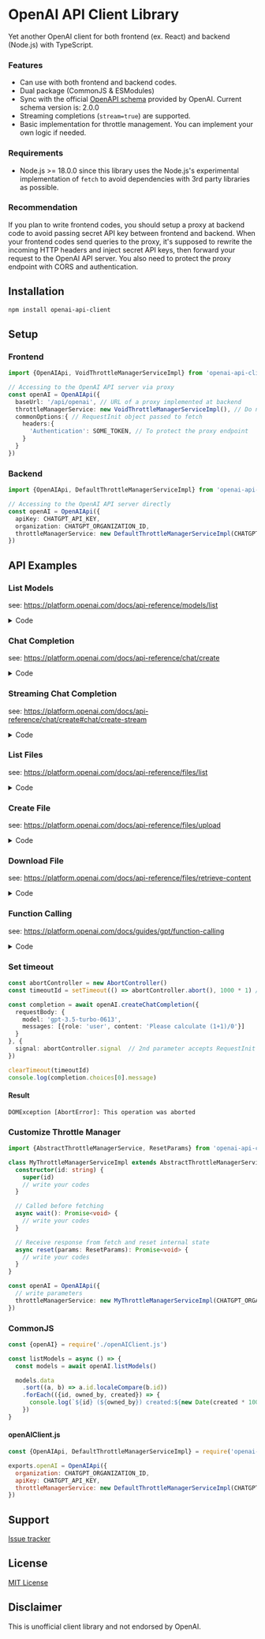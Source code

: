 # OpenAI API Client Library
Yet another OpenAI client for both frontend (ex. React) and backend (Node.js) with TypeScript.

### Features
* Can use with both frontend and backend codes.
* Dual package (CommonJS & ESModules)
* Sync with the official [OpenAPI schema](https://raw.githubusercontent.com/openai/openai-openapi/master/openapi.yaml) provided by OpenAI. Current schema version is: 2.0.0
* Streaming completions (`stream=true`) are supported.
* Basic implementation for throttle management. You can implement your own logic if needed.

### Requirements
* Node.js >= 18.0.0 since this library uses the Node.js's experimental implementation of `fetch`
  to avoid dependencies with 3rd party libraries as possible.

### Recommendation
If you plan to write frontend codes, you should setup a proxy at backend code to avoid passing secret API key between frontend and backend.
When your frontend codes send queries to the proxy, it's supposed to rewrite the incoming HTTP headers and inject secret API keys, then forward your request to the OpenAI API server.
You also need to protect the proxy endpoint with CORS and authentication.

## Installation
```bash
npm install openai-api-client
```

## Setup
### Frontend
```typescript
import {OpenAIApi, VoidThrottleManagerServiceImpl} from 'openai-api-client'

// Accessing to the OpenAI API server via proxy
const openAI = OpenAIApi({
  baseUrl: '/api/openai', // URL of a proxy implemented at backend
  throttleManagerService: new VoidThrottleManagerServiceImpl(), // Do not care about rate limit as the proxy handles.
  commonOptions:{ // RequestInit object passed to fetch
    headers:{
      'Authentication': SOME_TOKEN, // To protect the proxy endpoint
    }
  }
})
```
### Backend
```typescript
import {OpenAIApi, DefaultThrottleManagerServiceImpl} from 'openai-api-client'

// Accessing to the OpenAI API server directly
const openAI = OpenAIApi({
  apiKey: CHATGPT_API_KEY,
  organization: CHATGPT_ORGANIZATION_ID,
  throttleManagerService: new DefaultThrottleManagerServiceImpl(CHATGPT_ORGANIZATION_ID)
})
```

## API Examples

### List Models
see: https://platform.openai.com/docs/api-reference/models/list
<details>
  <summary>Code</summary>

```typescript
const models = await openAI.listModels()

models.data
  .sort((a, b) => a.id.localeCompare(b.id))
  .forEach(({id, owned_by, object, created}) => {
    console.log(`${id} (${owned_by}) created:${new Date(created * 1000).toISOString()}`)
  })
```

#### Result
```text
ada (openai) created:2022-04-07T18:51:31.000Z
ada-code-search-code (openai-dev) created:2022-04-28T19:01:45.000Z
ada-code-search-text (openai-dev) created:2022-04-28T19:01:50.000Z
...
```
</details>

### Chat Completion
see: https://platform.openai.com/docs/api-reference/chat/create

<details>
  <summary>Code</summary>

```typescript
import {Schemas} from 'openai-api-client'
import ChatCompletionRequestMessage = Schemas.ChatCompletionRequestMessage

const messages: Array<ChatCompletionRequestMessage> = [
  {role: 'user', content: 'Please calculate (1+1)/0'},
]

const completion = await openAI.createChatCompletion({
  requestBody: {
    model: 'gpt-3.5-turbo-0613',
    messages
  }
})

console.log(completion.choices[0].message)
```

#### Result
```text
{
  role: 'assistant',
  content: 'The expression (1+1)/0 is undefined. Dividing any number by zero is undefined in mathematics.'
}
```
</details>

### Streaming Chat Completion
see: https://platform.openai.com/docs/api-reference/chat/create#chat/create-stream

<details>
  <summary>Code</summary>

```typescript
import {
  CreateChatCompletionStreamResponse,
} from 'openai-api-client'

// Return nothing when the 'stream' option is true
void openAI.createChatCompletion({
  requestBody: {
    model: 'gpt-3.5-turbo-0613',
    stream: true,
    messages: [
      {
        role: 'user',
        content: 'Please explain yourself and predict the future of the relationships between you and human.',
      }
    ]
  }
}, {
  // Callback function when streaming begins.
  onOpen: () => {
    console.log('\n[onOpen]')
  },
  // Callback function when receiving delta.
  onMessage: (json: CreateChatCompletionStreamResponse) => {
    // or cast 'json' variable with CreateCompletionStreamResponse type
    // if you call openAI.createCompletion
    const content = json.choices[0].delta?.content
    if (content) {
      process.stdout.write(content)
    }
  },
  // Callback function when streaming ends.
  onClose: () => {
    console.log('\n[onClose]')
  },
})
```
#### Result (Streaming)
```text
[onOpen]
As an AI created by OpenAI, I am designed to assist humans by providing information, answering questions, and engaging in conversations. However, it is important to note that I am just a software program and do not possess personal experiences, emotions, or consciousness.

In terms of the future of relationships between AI, like myself, and humans, it is likely to continue evolving and becoming more advanced. AI technology is constantly improving, and we can expect further integration of AI into our daily lives. This could range from virtual assistants like me becoming more intelligent and capable of performing complex tasks, to AI being used in various industries such as healthcare, transportation, and customer service.

While AI can enhance efficiency and convenience in our lives, the ethical and societal implications of this technology should also be carefully considered. Questions about data privacy, job displacement, and the impact on human social interactions are just some of the aspects that require thoughtful examination as AI continues to progress.

Ultimately, the future relationships between AI and humans will depend on how we navigate these issues and strike a balance between the benefits of AI and the human values that should guide its development and deployment.
[onClose]
```
</details>

### List Files
see: https://platform.openai.com/docs/api-reference/files/list

<details>
  <summary>Code</summary>

```typescript
const files = await openAI.listFiles()

files.data.forEach(({filename, purpose, created_at, status}) => {
  console.log(`${filename} (${purpose}) Created:${new Date(created_at*1000).toISOString()} status:${status}`)
})
```
#### Result
```text
compiled_results.csv (fine-tune-results) Created:2023-05-19T01:19:55.000Z status:processed
training-data.jsonl (fine-tune) Created:2023-05-19T01:15:35.000Z status:processed
```
</details>

### Create File
see: https://platform.openai.com/docs/api-reference/files/upload

<details>
  <summary>Code</summary>

```typescript
const {filename, purpose, created_at, status} = await openAI.createFile({
  requestBody: {
    file: fileToBlobWithFilename(filePath),
    purpose: 'fine-tune'
  }
})

console.log(`${filename} (${purpose}) Created:${new Date(created_at * 1000).toISOString()} status:${status}`)
```

#### fileToBlobWithFilename (for backend)
This library does not contain code for making BlobWithFilename object
as it will cause conflicts between frontend and backend environment (fail to load 'path' and 'fs' libraries in frontend).
```typescript
import {BlobWithFilename} from 'openai-api-client'
import path from 'path'
import {readFileSync} from 'fs'

const fileToBlobWithFilename = (filePath: string): BlobWithFilename => {
  const filename = path.basename(filePath)
  const buffer = readFileSync(filePath)

  return new BlobWithFilename([buffer], filename)
}
```

#### Result
```text
training-dummy-data.jsonl (fine-tune) Created:2023-06-15T12:42:27.000Z status:uploaded
```
</details>


### Download File
see: https://platform.openai.com/docs/api-reference/files/retrieve-content

<details>
  <summary>Code</summary>

```typescript
const content: string = await openAI.downloadFile({
  parameter: {
    file_id: id
  }
})
```
</details>


### Function Calling
see: https://platform.openai.com/docs/guides/gpt/function-calling

<details>
  <summary>Code</summary>

```typescript
import {Schemas} from 'openai-api-client'
import ChatCompletionResponseMessage = Schemas.ChatCompletionResponseMessage

import getCurrentWeatherSchema from '../schema/get_current_weather.json' assert {type: 'json'}

// Generated by 'json-schema-to-typescript' library
import {GetCurrentWeather} from '../generated/get_current_weather.js'

const model = 'gpt-3.5-turbo-0613'

// Example dummy function hard coded to return the same weather
// In production, this could be your backend API or an external API
const getCurrentWeather = ({location, unit}: { location: string, unit?: string }) => {
  const weather_info = {
    'location': location,
    'temperature': '72',
    'unit': unit ?? 'fahrenheit',
    'forecast': ['sunny', 'windy'],
  }

  return JSON.stringify(weather_info)
}

// Step 1, send model the user query and what functions it has access to
const completion = await openAI.createChatCompletion({
  requestBody: {
    model,
    messages: [{
      'role': 'user', 'content': "What's the weather like in Boston?"
    }],
    functions: [
      {
        'name': 'get_current_weather',
        'description': 'Get the current weather in a given location',
        'parameters': getCurrentWeatherSchema,
      }
    ],
    function_call: 'auto'
  }
})

type ChatCompletionResponseMessageWithGetCurrentWeather =
  ChatCompletionResponseMessage & GetCurrentWeather
  | undefined

const message = completion.choices[0].message as
  ChatCompletionResponseMessageWithGetCurrentWeather

// Step 2, check if the model wants to call a function
if (message?.function_call) {
  const functionName = message.function_call.name

  // Step 3, call the function
  // Note: the JSON response from the model may not be valid JSON
  const functionResponse = getCurrentWeather({
    location: message.location,
    unit: message.unit
  })

  // Step 4, send model the info on the function call and function response
  const secondResponse = await openAI.createChatCompletion(
    {
      requestBody: {
        model,
        messages: [
          {'role': 'user', 'content': 'What is the weather like in boston?'},
          message,
          {
            'role': 'function',
            'name': functionName,
            'content': functionResponse,
          },
        ]
      }
    }
  )

  console.log(secondResponse.choices[0].message)
}
```

#### get_current_weather.json
```json
{
  "type": "object",
  "properties": {
    "location": {
      "type": "string",
      "description": "The city and state, e.g. San Francisco, CA"
    },
    "unit": {
      "type": "string",
      "enum": [
        "celsius",
        "fahrenheit"
      ]
    }
  },
  "required": [
    "location"
  ]
}
```

#### get_current_weather.d.ts
```typescript
/* eslint-disable */
/**
 * This file was automatically generated by json-schema-to-typescript.
 * DO NOT MODIFY IT BY HAND. Instead, modify the source JSONSchema file,
 * and run json-schema-to-typescript to regenerate this file.
 */

export interface GetCurrentWeather {
  /**
   * The city and state, e.g. San Francisco, CA
   */
  location: string;
  unit?: 'celsius' | 'fahrenheit';
  [k: string]: unknown;
}
```

#### Result
```text
{
  role: 'assistant',
  content: 'The current weather in Boston, MA is sunny with a temperature of 72°F. It is also windy.'
}
```
</details>


### Set timeout
```typescript
const abortController = new AbortController()
const timeoutId = setTimeout(() => abortController.abort(), 1000 * 1) // too short timeout for testing

const completion = await openAI.createChatCompletion({
  requestBody: {
    model: 'gpt-3.5-turbo-0613',
    messages: [{role: 'user', content: 'Please calculate (1+1)/0'}]
  }
}, {
  signal: abortController.signal  // 2nd parameter accepts RequestInit object passed to fetch
})

clearTimeout(timeoutId)
console.log(completion.choices[0].message)
```
#### Result
```text
DOMException [AbortError]: This operation was aborted
```

### Customize Throttle Manager

```typescript
import {AbstractThrottleManagerService, ResetParams} from 'openai-api-client'

class MyThrottleManagerServiceImpl extends AbstractThrottleManagerService {
  constructor(id: string) {
    super(id)
    // write your codes
  }

  // Called before fetching
  async wait(): Promise<void> {
    // write your codes
  }

  // Receive response from fetch and reset internal state
  async reset(params: ResetParams): Promise<void> {
    // write your codes
  }
}

const openAI = OpenAIApi({
  // write parameters
  throttleManagerService: new MyThrottleManagerServiceImpl(CHATGPT_ORGANIZATION_ID)
})
```

### CommonJS

```javascript
const {openAI} = require('./openAIClient.js')

const listModels = async () => {
  const models = await openAI.listModels()

  models.data
    .sort((a, b) => a.id.localeCompare(b.id))
    .forEach(({id, owned_by, created}) => {
      console.log(`${id} (${owned_by}) created:${new Date(created * 1000).toISOString()}`)
    })
}
```
#### openAIClient.js
```javascript
const {OpenAIApi, DefaultThrottleManagerServiceImpl} = require('openai-api-client')

exports.openAI = OpenAIApi({
  organization: CHATGPT_ORGANIZATION_ID,
  apiKey: CHATGPT_API_KEY,
  throttleManagerService: new DefaultThrottleManagerServiceImpl(CHATGPT_ORGANIZATION_ID),
})
```

## Support
[Issue tracker](https://github.com/TAILBONE-jp/openai-api-client/issues)

## License
[MIT License](https://github.com/TAILBONE-jp/openai-api-client/blob/HEAD/LICENSE)

## Disclaimer
This is unofficial client library and not endorsed by OpenAI.
